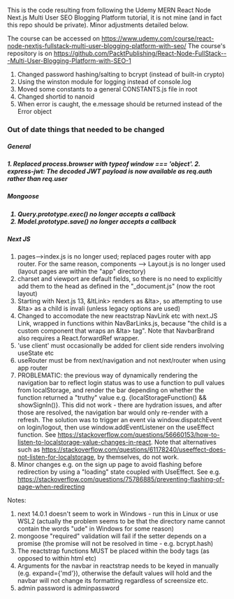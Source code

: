 This is the code resulting from following the Udemy MERN React Node Next.js Multi User SEO Blogging Platform tutorial, it is not mine (and in fact this repo should be private). Minor adjustments detailed below.

The course can be accessed on https://www.udemy.com/course/react-node-nextjs-fullstack-multi-user-blogging-platform-with-seo/
The course's repository is on https://github.com/PacktPublishing/React-Node-FullStack---Multi-User-Blogging-Platform-with-SEO-1

1. Changed password hashing/salting to bcrypt (instead of built-in crypto)
2. Using the winston module for logging instead of console.log
3. Moved some constants to a general CONSTANTS.js file in root
4. Changed shortid to nanoid
5. When error is caught, the e.message should be returned instead of the Error object



<h3>Out of date things that needed to be changed</h3>

<h5>General<h5>
1. Replaced process.browser with typeof window === 'object'.
2. express-jwt: The decoded JWT payload is now available as req.auth rather than req.user


<h5>Mongoose<h5>

1. Query.prototype.exec() no longer accepts a callback
2. Model.prototype.save() no longer accepts a callback

<h5>Next JS</h5>

1. pages-->index.js is no longer used; replaced pages router with app router. For the same reason, components --> Layout.js is no longer used (layout pages are within the "app" directory)
2. charset and viewport are default fields, so there is no need to explicitly add them to the head as defined in the "_document.js" (now the root layout)
3. Starting with Next.js 13, &ltLink> renders as &lta>, so attempting to use &lta> as a child is invali (unless legacy options are used)
4. Changed to accomodate the new reactstrap NavLink etc with next.JS Link, wrapped in functions within NavBarLinks.js, because "the child is a custom component that wraps an &lta> tag". Note that NavbarBrand also requires a React.forwardRef wrapper. 
5. 'use client' must occasionally be added for client side renders involving useState etc
6. useRouter must be from next/navigation and not next/router when using app router
7. PROBLEMATIC: the previous way of dynamically rendering the navigation bar to reflect login status was to use a function to pull values from localStorage, and render the bar depending on whether the function returned a "truthy" value e.g. {localStorageFunction() && showSignIn()}. This did not work - there are hydration issues, and after those are resolved, the navigation bar would only re-render with a refresh. The solution was to trigger an event via window.dispatchEvent on login/logout, then use window.addEventListener on the useEffect function. See https://stackoverflow.com/questions/56660153/how-to-listen-to-localstorage-value-changes-in-react. Note that alternatives such as https://stackoverflow.com/questions/61178240/useeffect-does-not-listen-for-localstorage, by themselves, do not work. 
8. Minor changes e.g. on the sign up page to avoid flashing before redirection by using a "loading" state coupled with UseEffect. See e.g. https://stackoverflow.com/questions/75786885/preventing-flashing-of-page-when-redirecting 


Notes:
1. next 14.0.1 doesn't seem to work in Windows - run this in Linux or use WSL2 (actually the problem seems to be that the directory name cannot contain the words "ude" in Windows for some reason) 
2. mongoose "required" validation will fail if the setter depends on a promise (the promise will not be resolved in time - e.g. bcrypt.hash)
3. The reactstrap functions MUST be placed within the body tags (as opposed to within html etc)
4. Arguments for the navbar in reactstrap needs to be keyed in manually (e.g. expand={'md'}), otherwise the default values will hold and the navbar will not change its formatting regardless of screensize etc.
5. admin password is adminpassword